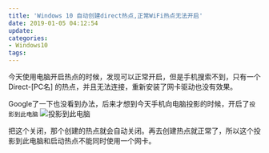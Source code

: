 ```yaml
---
title: 'Windows 10 自动创建direct热点,正常WiFi热点无法开启'
date: 2019-01-05 04:12:54
update:
categories:
- Windows10
tags:
---
```


今天使用电脑开启热点的时候，发现可以正常开启，但是手机搜索不到，只有一个Direct-[PC名] 的热点，并且无法连接，重新安装了网卡驱动也没有效果。

Google了一下也没看到办法，后来才想到今天手机向电脑投影的时候，开启了`投影到此电脑`
![投影到此电脑](https://cos5-1255991898.cos.ap-chongqing.myqcloud.com/tk/%E6%89%B9%E6%B3%A8%202019-01-05%20041910.jpg)

把这个关闭，那个创建的热点就会自动关闭。再去创建热点就正常了，所以这个投影到此电脑和启动热点不能同时使用一个网卡。
